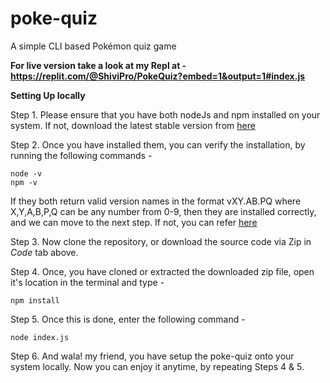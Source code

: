 # poke-quiz
A simple CLI based Pokémon quiz game

**For live version take a look at my Repl at - https://replit.com/@ShiviPro/PokeQuiz?embed=1&output=1#index.js**

**Setting Up locally**

Step 1. Please ensure that you have both nodeJs and npm installed on your system. If not, download the latest stable version from [here](https://www.npmjs.com/get-npm)

Step 2. Once you have installed them, you can verify the installation, by running the following commands -
```
node -v
npm -v
```
If they both return valid version names in the format vXY.AB.PQ where X,Y,A,B,P,Q can be any number from 0-9, then they are installed correctly, and we can move to the next step. If not, you can refer [here](https://docs.npmjs.com/common-errors#broken-npm-installation)

Step 3. Now clone the repository, or download the source code via Zip in *Code* tab above.

Step 4. Once, you have cloned or extracted the downloaded zip file, open it's location in the terminal and type -
```
npm install
```

Step 5. Once this is done, enter the following command - 
```
node index.js
```

Step 6. And wala! my friend, you have setup the poke-quiz onto your system locally. Now you can enjoy it anytime, by repeating Steps 4 & 5.
